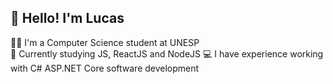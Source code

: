 ## 👋 Hello! I'm Lucas

👨‍🎓 I'm a Computer Science student at UNESP  
🌱 Currently studying JS, ReactJS and NodeJS
💻 I have experience working with C# ASP.NET Core software development


